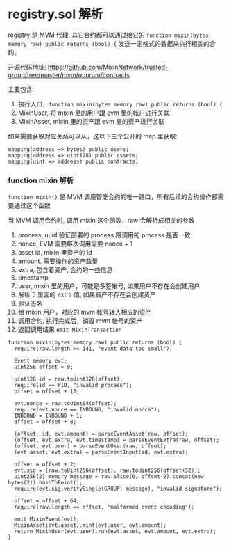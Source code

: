 # registry.sol 解析

registry 是 MVM 代理, 其它合约都可以通过给它的 `function mixin(bytes memory raw) public returns (bool) {` 发送一定格式的数据来执行相关的合约。

开源代码地址: https://github.com/MixinNetwork/trusted-group/tree/master/mvm/quorum/contracts

主要包含:

1. 执行入口，`function mixin(bytes memory raw) public returns (bool) {`
2. MixinUser, 将 mixin 里的用户跟 evm 里的帐户进行关联
3. MixinAsset, mixin 里的资产跟 evm 里的资产进行关联

如果需要获取对应关系可以从，这以下三个公开的 map 里获取:

```
mapping(address => bytes) public users;
mapping(address => uint128) public assets;
mapping(uint => address) public contracts;
```

### function mixin 解析

`function mixin()` 是 MVM 调用智能合约的唯一路口，所有后续的合约操作都需要通过这个函数

当 MVM 调用合约时, 调用 mixin 这个函数，raw 会解析成相关的参数
1. process, uuid 验证部署的 process 跟调用的 process 是否一致
2. nonce, EVM 需要每次调用需要 nonce + 1
3. asset id, mixin 里资产的 id
4. amount, 需要操作的资产数量
5. extra, 包含着资产, 合约的一些信息
6. timestamp
7. user, mixin 里的用户，可能是多签帐号, 如果用户不存在会创建用户
8. 解析 5 里面的 extra 值, 如果资产不存在会创建资产
9. 验证签名
10. 给 mixin 用户，对应的 mvm 帐号转入相应的资产
11. 调用合约, 执行完成后，销毁 mvm 帐号的资产
12. 返回调用结果 `emit MixinTransaction`

```solidity
function mixin(bytes memory raw) public returns (bool) {
  require(raw.length >= 141, "event data too small");

  Event memory evt;
  uint256 offset = 0;

  uint128 id = raw.toUint128(offset);
  require(id == PID, "invalid process");
  offset = offset + 16;

  evt.nonce = raw.toUint64(offset);
  require(evt.nonce == INBOUND, "invalid nonce");
  INBOUND = INBOUND + 1;
  offset = offset + 8;

  (offset, id, evt.amount) = parseEventAsset(raw, offset);
  (offset, evt.extra, evt.timestamp) = parseEventExtra(raw, offset);
  (offset, evt.user) = parseEventUser(raw, offset);
  (evt.asset, evt.extra) = parseEventInput(id, evt.extra);

  offset = offset + 2;
  evt.sig = [raw.toUint256(offset), raw.toUint256(offset+32)];
  uint256[2] memory message = raw.slice(0, offset-2).concat(new bytes(2)).hashToPoint();
  require(evt.sig.verifySingle(GROUP, message), "invalid signature");

  offset = offset + 64;
  require(raw.length == offset, "malformed event encoding");

  emit MixinEvent(evt);
  MixinAsset(evt.asset).mint(evt.user, evt.amount);
  return MixinUser(evt.user).run(evt.asset, evt.amount, evt.extra);
}
```
